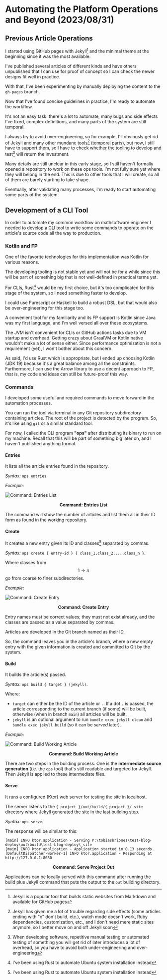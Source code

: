 <!-- Copyright (c) 2023 Tobias Briones. All rights reserved. -->
<!-- SPDX-License-Identifier: CC-BY-4.0 -->
<!-- This file is part of https://github.com/tobiasbriones/blog -->

# Automating the Platform Operations and Beyond (2023/08/31)

## Previous Article Operations

I started using GitHub pages with Jekyll[^1] and the minimal theme at the
beginning since it was the most available.

[^1]: Jekyll is a popular tool that builds static websites from Markdown and
    available for GitHub pages

I've published several articles of different kinds and have others unpublished
that I can use for proof of concept so I can check the newer designs fit well in
practice.

With that, I've been experimenting by manually deploying the content to the
`gh-pages` branch.

Now that I've found concise guidelines in practice, I'm ready to automate the
workflow.

It's not an easy task: there's a lot to automate, many bugs and side effects
I've fixed, complex definitions, and many parts of the system are still
temporal.

I always try to avoid over-engineering, so for example, I'll obviously get rid
of Jekyll and many other mundane tools[^2] (temporal parts), but now, I still
have to support them, so I have to check whether the tooling to develop and
test[^3] will return the investment.

[^2]: Jekyll has given me a lot of trouble regarding side effects
    (some articles ending with "x" don't build, etc.), watch mode doesn't work,
    Ruby dependencies, customization, etc., and I don't need mere static sites
    anymore, so I better move on and off Jekyll soon

[^3]: When developing software, repetitive manual testing or automated testing
    of something you will get rid of later introduces a lot of overhead, so you
    have to avoid both under-engineering and over-engineering

Many details are still unclear in this early stage, so I still haven't formally
opened a repository to work on these ops tools. I'm not fully sure yet where
they will belong in the end. This is due to other tools that I will create, so
all of them are barely starting to take shape.

Eventually, after validating many processes, I'm ready to start automating some
parts of the system.

## Development of a CLI Tool

In order to automate my common workflow on mathsoftware.engineer I needed to
develop a CLI tool to write some commands to operate on the article's source
code all the way to production.

### Kotlin and FP

One of the favorite technologies for this implementation was Kotlin for various
reasons.

The developing tooling is not stable yet and will not be for a while since this
will be part of something big that is not well-defined in practical terms yet.

For CLIs, Rust[^4] would be my first choice, but it's too complicated for this
stage of the system, so I need something faster to develop.

[^4]: I've been using Rust to automate Ubuntu system installation instead

I could use Purescript or Haskell to build a robust DSL, but that would also be
over-engineering for this stage too.

A convenient tool for my familiarity and its FP support is Kotlin since Java
was my first language, and I'm well versed all over these ecosystems.

The JVM isn't convenient for CLIs or GitHub actions tasks due to VM startup and
overhead. Getting crazy about GraalVM or Kotlin native wouldn't make a lot of
sense either. Since performance optimization is not a requirement (yet), I won't
bother about this concern.

As said, I'd use Rust which is appropriate, but I ended up choosing Kotlin
(JDK 19) because it's a great balance among all the constraints. Furthermore, I
can use the Arrow library to use a decent approach to FP, that is, my code and
ideas can still be future-proof this way.

### Commands

I developed some useful and required commands to move forward in the automation
processes.

You can run the tool via terminal in any Git repository subdirectory containing
articles. The root of the project is detected by the program. So, it's like
using `git` or a similar standard tool.

For now, I called the CLI program **"ops"** after distributing its binary to run
on my machine. Recall that this will be part of something big later on, and I
haven't published anything formal.

#### Entries

It lists all the article entries found in the repository.

*Syntax:* `ops entries`.

*Example:*

![Command: Entries List](command-_-entries-list.png)

<figcaption>
<p align="center"><strong>
Command: Entries List
</strong></p>
</figcaption>

The command will show the number of articles and list them all in their ID form
as found in the working repository.

#### Create

It creates a new entry given its ID and classes[^4] separated by commas.

[^4]: I came up with this design from a lot of experience where source code is
    naturally organized in (subsets) subdirectories by hierarchies —from 
    abstract to concrete— of domain-specific (mathematical) **classes**, forming
    a logically structured tree that scales horizontally

*Syntax:* `ops create { entry-id } { class_1,class_2,...,class_n }`.

Where classes from $$1 \to n$$ go from coarse to finer subdirectories.

*Example:*

![Command: Create Entry](command-_-create-entry.png)

<figcaption>
<p align="center"><strong>
Command: Create Entry
</strong></p>
</figcaption>

Entry names must be correct values; they must not exist already, and the classes
are passed as a value separated by commas.

Articles are developed in the Git branch named as their ID.

So, the command leaves you in the article's branch, where a new empty entry with
the given information is created and committed to Git by the system.

#### Build

It builds the article(s) passed.

*Syntax:* `ops build { target } (jekyll)`.

Where:

- `target` can either be the ID of the article or `.`. If a dot `.` is passed,
  the article corresponding to the current branch (if some) will be built,
  otherwise (when in branch `main`) all articles will be built.
- `jekyll` is an optional argument to run `bundle exec jekyll clean` and
  `bundle exec jekyll build` (so it can be *served* later).

*Example:*

![Command: Build Working Article](command-_-build-working-article.png)

<figcaption>
<p align="center"><strong>
Command: Build Working Article
</strong></p>
</figcaption>

There are two steps in the building process. One is the **intermediate source
generation** (i.e. the `ops` tool) that's still readable and targeted for
Jekyll. Then Jekyll is applied to these intermediate files.

#### Serve

It runs a configured (Ktor) web server for testing the site in localhost.

The server listens to the `{ project }/out/build/{ project }/_site` directory 
where Jekyll generated the site in the last building step.

*Syntax:* `ops serve`.

The response will be similar to this:

```
[main] INFO ktor.application - Serving P:\tobiasbriones\test-blog-deploy\out\build\test-blog-deploy\_site
[main] INFO ktor.application - Application started in 0.13 seconds.
[DefaultDispatcher-worker-1] INFO ktor.application - Responding at http://127.0.0.1:8080
```

<figcaption>
<p align="center"><strong>
Command: Serve Project Out
</strong></p>
</figcaption>

Applications can be locally served with this command after running the build
plus Jekyll command that puts the output to the `out` building directory.
